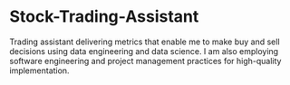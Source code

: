 # Stock-Trading-Assistant
Trading assistant delivering metrics that enable me to make buy and sell decisions using data engineering and data science. I am also employing software engineering and project management practices for high-quality implementation.
